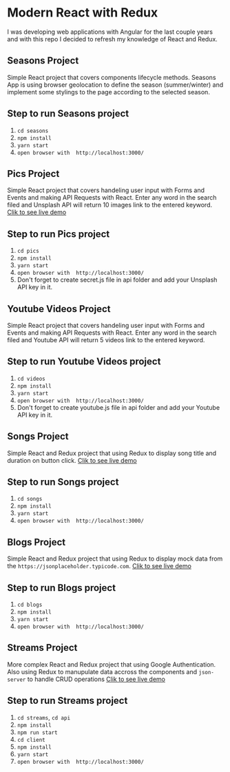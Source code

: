 # Modern React with Redux

I was developing web applications with Angular for the last couple years and with this repo I decided to refresh my knowledge of React and Redux.

## Seasons Project

Simple React project that covers components lifecycle methods. Seasons App is using browser geolocation to define the season (summer/winter) and implement some stylings to the page according to the selected season.

## Step to run Seasons project

1. `cd seasons`
2. `npm install`
3. `yarn start`
4. `open browser with  http://localhost:3000/`

## Pics Project

Simple React project that covers handeling user input with Forms and Events and making API Requests with React. Enter any word in the search filed and Unsplash API will return 10 images link to the entered keyword.
[Clik to see live demo](http://artprofi.react-unsplash-pics.surge.sh)

## Step to run Pics project

1. `cd pics`
2. `npm install`
3. `yarn start`
4. `open browser with  http://localhost:3000/`
5. Don't forget to create secret.js file in api folder and add your Unsplash API key in it.

## Youtube Videos Project

Simple React project that covers handeling user input with Forms and Events and making API Requests with React. Enter any word in the search filed and Youtube API will return 5 videos link to the entered keyword.

## Step to run Youtube Videos project

1. `cd videos`
2. `npm install`
3. `yarn start`
4. `open browser with  http://localhost:3000/`
5. Don't forget to create youtube.js file in api folder and add your Youtube API key in it.

## Songs Project

Simple React and Redux project that using Redux to  display song title and duration on button click.
[Clik to see live demo](http://artprofi.react-redux-songs.surge.sh)

## Step to run Songs project

1. `cd songs`
2. `npm install`
3. `yarn start`
4. `open browser with  http://localhost:3000/`

## Blogs Project

Simple React and Redux project that using Redux to display mock data from the `https://jsonplaceholder.typicode.com`.
[Clik to see live demo](http://artprofi-react-redux-blogs.surge.sh)

## Step to run Blogs project

1. `cd blogs`
2. `npm install`
3. `yarn start`
4. `open browser with  http://localhost:3000/`

## Streams Project

More complex React and Redux project that using Google Authentication. Also using Redux to manupulate data accross the components and `json-server` to handle CRUD operations
[Clik to see live demo](http://artprofi-react-redux-blogs.surge.sh)

## Step to run Streams project

1. `cd streams`, `cd api`
2. `npm install`
3. `npm run start`
4. `cd client`
5. `npm install`
6. `yarn start`
7. `open browser with  http://localhost:3000/`
